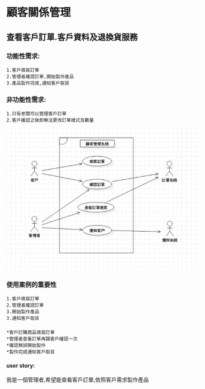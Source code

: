 # 顧客關係管理
## 查看客戶訂單.客戶資料及退換貨服務
### 功能性需求:
    1.客戶填寫訂單
    2.管理者確認訂單,開始製作產品
    3.產品製作完成,通知客戶取貨
### 非功能性需求:
    1.只有老闆可以管理客戶訂單
    2.客戶確認之後即無法更改訂單樣式及數量

![costomer](0924.jpg "usecasediagram")
### 使用案例的重要性
    1.客戶填寫訂單
    2.管理者確認訂單
    3.開始製作產品
    3.通知客戶取貨
#### 
    *客戶訂購商品填寫訂單   
    *管理者查看訂單再跟客戶確認一次
    *確認無誤開始製作
    *製作完成通知客戶取貨
#### user story:
我是一個管理者,希望能查看客戶訂單,依照客戶需求製作產品     
       
